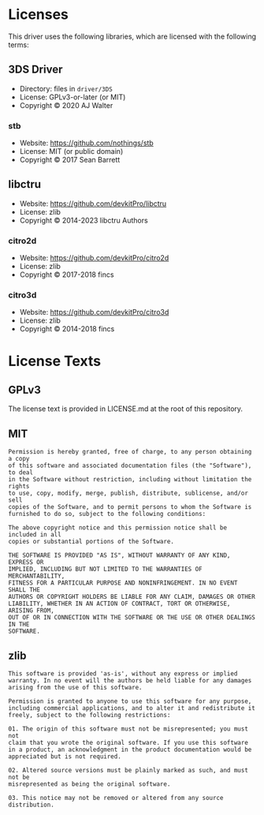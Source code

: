 # Licenses

This driver uses the following libraries, which are licensed with the following terms:

## 3DS Driver

* Directory: files in `driver/3DS`
* License: GPLv3-or-later (or MIT)
* Copyright © 2020 AJ Walter

### stb

* Website: https://github.com/nothings/stb
* License: MIT (or public domain)
* Copyright © 2017 Sean Barrett

## libctru

* Website: https://github.com/devkitPro/libctru
* License: zlib
* Copyright © 2014-2023 libctru Authors

### citro2d

* Website: https://github.com/devkitPro/citro2d
* License: zlib
* Copyright © 2017-2018 fincs

### citro3d

* Website: https://github.com/devkitPro/citro3d
* License: zlib
* Copyright © 2014-2018 fincs

# **License Texts**

## GPLv3 

The license text is provided in LICENSE.md at the root of this repository.

## MIT

```
Permission is hereby granted, free of charge, to any person obtaining a copy
of this software and associated documentation files (the "Software"), to deal
in the Software without restriction, including without limitation the rights
to use, copy, modify, merge, publish, distribute, sublicense, and/or sell
copies of the Software, and to permit persons to whom the Software is
furnished to do so, subject to the following conditions:

The above copyright notice and this permission notice shall be included in all
copies or substantial portions of the Software.

THE SOFTWARE IS PROVIDED "AS IS", WITHOUT WARRANTY OF ANY KIND, EXPRESS OR
IMPLIED, INCLUDING BUT NOT LIMITED TO THE WARRANTIES OF MERCHANTABILITY,
FITNESS FOR A PARTICULAR PURPOSE AND NONINFRINGEMENT. IN NO EVENT SHALL THE
AUTHORS OR COPYRIGHT HOLDERS BE LIABLE FOR ANY CLAIM, DAMAGES OR OTHER
LIABILITY, WHETHER IN AN ACTION OF CONTRACT, TORT OR OTHERWISE, ARISING FROM,
OUT OF OR IN CONNECTION WITH THE SOFTWARE OR THE USE OR OTHER DEALINGS IN THE
SOFTWARE.
```

## zlib

```
This software is provided 'as-is', without any express or implied
warranty. In no event will the authors be held liable for any damages
arising from the use of this software.

Permission is granted to anyone to use this software for any purpose,
including commercial applications, and to alter it and redistribute it
freely, subject to the following restrictions:

01. The origin of this software must not be misrepresented; you must not
claim that you wrote the original software. If you use this software
in a product, an acknowledgment in the product documentation would be
appreciated but is not required.

02. Altered source versions must be plainly marked as such, and must not be
misrepresented as being the original software.

03. This notice may not be removed or altered from any source
distribution.
```
